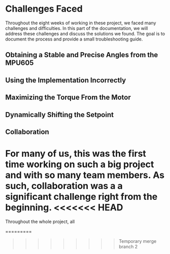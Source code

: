 # Challenges Faced

Throughout the eight weeks of working in these project, we faced many challenges and difficulties. In this part of the documentation, we will address these challenges and discuss the solutions we found. The goal is to document the process and provide a small troubleshooting guide. 

## Obtaining a Stable and Precise Angles from the MPU605

## Using the Implementation Incorrectly 

## Maximizing the Torque From the Motor

## Dynamically Shifting the Setpoint

## Collaboration

For many of us, this was the first time working on such a big project and with so many team members. As such, collaboration was a a significant challenge right from the beginning.
<<<<<<< HEAD
=======

Throughout the whole project, all 

=========
>>>>>>>>> Temporary merge branch 2
